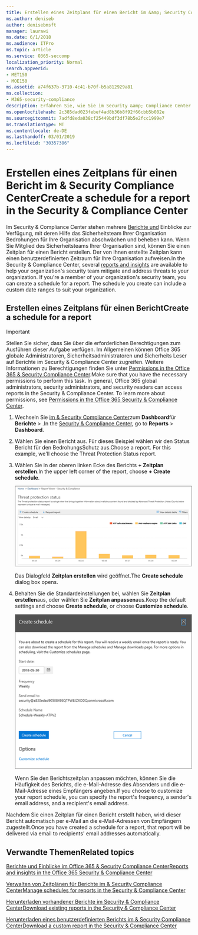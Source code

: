 ```yaml
---
title: Erstellen eines Zeitplans für einen Bericht im &amp; Security Compliance Center
ms.author: deniseb
author: denisebmsft
manager: laurawi
ms.date: 6/1/2018
ms.audience: ITPro
ms.topic: article
ms.service: O365-seccomp
localization_priority: Normal
search.appverid:
- MET150
- MOE150
ms.assetid: a74f637b-3710-4c41-b70f-b5a812929a81
ms.collection:
- M365-security-compliance
description: Erfahren Sie, wie Sie im Security &amp; Compliance Center einen Zeitplan für einen Bericht einrichten.
ms.openlocfilehash: 2c385dad023febef4ad8b36b8f92f66cbb5b082e
ms.sourcegitcommit: 7adfd8eda038cf25449bdf3df78b5e2fcc1999e7
ms.translationtype: MT
ms.contentlocale: de-DE
ms.lasthandoff: 03/01/2019
ms.locfileid: "30357386"
---
```

# <a name="create-a-schedule-for-a-report-in-the-security-amp-compliance-center"></a><span data-ttu-id="e9637-103">Erstellen eines Zeitplans für einen Bericht im &amp; Security Compliance Center</span><span class="sxs-lookup"><span data-stu-id="e9637-103">Create a schedule for a report in the Security &amp; Compliance Center</span></span>

<span data-ttu-id="e9637-p101">Im Security &amp; Compliance Center stehen mehrere [Berichte und](reports-and-insights-in-security-and-compliance.md) Einblicke zur Verfügung, mit deren Hilfe das Sicherheitsteam Ihrer Organisation Bedrohungen für Ihre Organisation abschwächen und beheben kann. Wenn Sie Mitglied des Sicherheitsteams Ihrer Organisation sind, können Sie einen Zeitplan für einen Bericht erstellen. Der von Ihnen erstellte Zeitplan kann einen benutzerdefinierten Zeitraum für Ihre Organisation aufweisen.</span><span class="sxs-lookup"><span data-stu-id="e9637-p101">In the Security &amp; Compliance Center, several [reports and insights](reports-and-insights-in-security-and-compliance.md) are available to help your organization's security team mitigate and address threats to your organization. If you're a member of your organization's security team, you can create a schedule for a report. The schedule you create can include a custom date ranges to suit your organization.</span></span> 
  
## <a name="create-a-schedule-for-a-report"></a><span data-ttu-id="e9637-107">Erstellen eines Zeitplans für einen Bericht</span><span class="sxs-lookup"><span data-stu-id="e9637-107">Create a schedule for a report</span></span>

> [!IMPORTANT]
> <span data-ttu-id="e9637-p102">Stellen Sie sicher, dass Sie über die erforderlichen Berechtigungen zum Ausführen dieser Aufgabe verfügen. Im Allgemeinen können Office 365 globale Administratoren, Sicherheitsadministratoren und Sicherheits Leser auf Berichte im Security &amp; Compliance Center zugreifen. Weitere Informationen zu Berechtigungen finden Sie unter [Permissions in the Office 365 &amp; Security Compliance Center](permissions-in-the-security-and-compliance-center.md).</span><span class="sxs-lookup"><span data-stu-id="e9637-p102">Make sure that you have the necessary permissions to perform this task. In general, Office 365 global administrators, security administrators, and security readers can access reports in the Security &amp; Compliance Center. To learn more about permissions, see [Permissions in the Office 365 Security &amp; Compliance Center](permissions-in-the-security-and-compliance-center.md).</span></span>
  
1. <span data-ttu-id="e9637-111">Wechseln Sie [im &amp; Security Compliance Center](https://protection.office.com)zum **Dashboard**für **Berichte** \> .</span><span class="sxs-lookup"><span data-stu-id="e9637-111">In the [Security &amp; Compliance Center](https://protection.office.com), go to **Reports** \> **Dashboard**.</span></span>
    
2. <span data-ttu-id="e9637-p103">Wählen Sie einen Bericht aus. Für dieses Beispiel wählen wir den Status Bericht für den BedrohungsSchutz aus.</span><span class="sxs-lookup"><span data-stu-id="e9637-p103">Choose a report. For this example, we'll choose the Threat Protection Status report.</span></span>
    
3. <span data-ttu-id="e9637-114">Wählen Sie in der oberen linken Ecke des Berichts **+ Zeitplan erstellen**.</span><span class="sxs-lookup"><span data-stu-id="e9637-114">In the upper left corner of the report, choose **+ Create schedule**.</span></span>
    
    ![Sie können einen Zeitplan für Berichte im Security &amp; Compliance Center erstellen.](media/2311327c-14f6-4a17-b604-0c9ff2d485d1.png)
  
    <span data-ttu-id="e9637-116">Das Dialogfeld **Zeitplan erstellen** wird geöffnet.</span><span class="sxs-lookup"><span data-stu-id="e9637-116">The **Create schedule** dialog box opens.</span></span> 
    
4. <span data-ttu-id="e9637-117">Behalten Sie die Standardeinstellungen bei, wählen Sie **Zeitplan erstellen**aus, oder wählen Sie **Zeitplan anpassen**aus.</span><span class="sxs-lookup"><span data-stu-id="e9637-117">Keep the default settings and choose **Create schedule**, or choose **Customize schedule**.</span></span>
    
    ![Sie können die Standardeinstellungen verwenden oder einen Berichtszeitplan anpassen.](media/04fac327-8f73-4711-8319-58c11880fd96.png)
  
    <span data-ttu-id="e9637-119">Wenn Sie den Berichtszeitplan anpassen möchten, können Sie die Häufigkeit des Berichts, die e-Mail-Adresse des Absenders und die e-Mail-Adresse eines Empfängers angeben.</span><span class="sxs-lookup"><span data-stu-id="e9637-119">If you choose to customize your report schedule, you can specify the report's frequency, a sender's email address, and a recipient's email address.</span></span> 
    
<span data-ttu-id="e9637-120">Nachdem Sie einen Zeitplan für einen Bericht erstellt haben, wird dieser Bericht automatisch per e-Mail an die e-Mail-Adressen von Empfängern zugestellt.</span><span class="sxs-lookup"><span data-stu-id="e9637-120">Once you have created a schedule for a report, that report will be delivered via email to recipients' email addresses automatically.</span></span> 
  
## <a name="related-topics"></a><span data-ttu-id="e9637-121">Verwandte Themen</span><span class="sxs-lookup"><span data-stu-id="e9637-121">Related topics</span></span>

[<span data-ttu-id="e9637-122">Berichte und Einblicke im Office 365 &amp; Security Compliance Center</span><span class="sxs-lookup"><span data-stu-id="e9637-122">Reports and insights in the Office 365 Security &amp; Compliance Center</span></span>](reports-and-insights-in-security-and-compliance.md)
  
[<span data-ttu-id="e9637-123">Verwalten von Zeitplänen für Berichte im &amp; Security Compliance Center</span><span class="sxs-lookup"><span data-stu-id="e9637-123">Manage schedules for reports in the Security &amp; Compliance Center</span></span>](manage-schedules-for-multiple-reports.md)
  
[<span data-ttu-id="e9637-124">Herunterladen vorhandener Berichte im Security &amp; Compliance Center</span><span class="sxs-lookup"><span data-stu-id="e9637-124">Download existing reports in the Security &amp; Compliance Center</span></span>](download-existing-reports.md)
  
[<span data-ttu-id="e9637-125">Herunterladen eines benutzerdefinierten Berichts im &amp; Security Compliance Center</span><span class="sxs-lookup"><span data-stu-id="e9637-125">Download a custom report in the Security &amp; Compliance Center</span></span>](set-up-and-download-a-custom-report.md)
  

